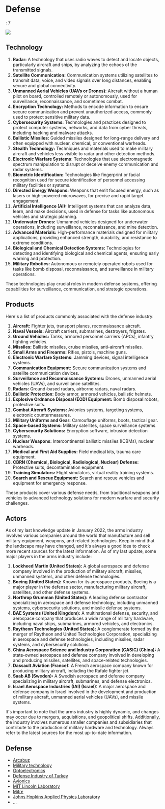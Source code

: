 # Defense

: 7

![](https://www2.deloitte.com/content/dam/Deloitte/us/Images/promo_images/graphs-charts/use-cases-for-agile-production.jpg)

## Technology

1. **Radar:** A technology that uses radio waves to detect and locate objects, particularly aircraft and ships, by analyzing the echoes of the transmitted signals.
2. **Satellite Communication:** Communication systems utilizing satellites to transmit data, voice, and video signals over long distances, enabling secure and global connectivity.
3. **Unmanned Aerial Vehicles (UAVs or Drones):** Aircraft without a human pilot on board, controlled remotely or autonomously, used for surveillance, reconnaissance, and sometimes combat.
4. **Encryption Technology:** Methods to encode information to ensure secure communication and prevent unauthorized access, commonly used to protect sensitive military data.
5. **Cybersecurity Systems:**  Technologies and practices designed to protect computer systems, networks, and data from cyber threats, including hacking and malware attacks.
6. **Ballistic Missiles:** Guided missiles designed for long-range delivery and often equipped with nuclear, chemical, or conventional warheads.
7. **Stealth Technology:** Techniques and materials used to make military aircraft and vehicles less visible to radar and other detection methods.
8. **Electronic Warfare Systems:**  Technologies that use electromagnetic spectrum manipulation to disrupt or deceive enemy communication and radar systems.
9. **Biometric Identification:** Technologies like fingerprint or facial recognition used for secure identification of personnel accessing military facilities or systems.
10. **Directed Energy Weapons:**  Weapons that emit focused energy, such as lasers or high-powered microwaves, for precise and rapid target engagement.
11. **Artificial Intelligence (AI):**  Intelligent systems that can analyze data, learn, and make decisions, used in defense for tasks like autonomous vehicles and strategic planning.
12. **Underwater Drones:**  Unmanned vehicles designed for underwater operations, including surveillance, reconnaissance, and mine detection.
13. **Advanced Materials:** High-performance materials designed for military applications, providing enhanced strength, durability, and resistance to extreme conditions.
14. **Biological and Chemical Detection Systems:** Technologies for detecting and identifying biological and chemical agents, ensuring early warning and protection.
15. **Military Robotics:**  Autonomous or remotely operated robots used for tasks like bomb disposal, reconnaissance, and surveillance in military operations.

These technologies play crucial roles in modern defense systems, offering capabilities for surveillance, communication, and strategic operations.

## Products

Here's a list of products commonly associated with the defense industry:

1. **Aircraft:** Fighter jets, transport planes, reconnaissance aircraft.
2. **Naval Vessels:** Aircraft carriers, submarines, destroyers, frigates.
3. **Ground Vehicles:** Tanks, armored personnel carriers (APCs), infantry fighting vehicles.
4. **Missiles:** Ballistic missiles, cruise missiles, anti-aircraft missiles.
5. **Small Arms and Firearms:** Rifles, pistols, machine guns.
6. **Electronic Warfare Systems:** Jamming devices, signal intelligence systems.
7. **Communication Equipment:** Secure communication systems and satellite communication devices.
8. **Surveillance and Reconnaissance Systems:** Drones, unmanned aerial vehicles (UAVs), and surveillance satellites.
9. **Radars:** Ground-based radars, airborne radars, naval radars.
10. **Ballistic Protection:** Body armor, armored vehicles, ballistic helmets.
11. **Explosive Ordnance Disposal (EOD) Equipment:** Bomb disposal robots, protective suits.
12. **Combat Aircraft Systems:** Avionics systems, targeting systems, electronic countermeasures.
13. **Military Uniforms and Gear:** Camouflage uniforms, boots, tactical gear.
14. **Space-based Systems:** Military satellites, space surveillance systems.
15. **Cybersecurity Solutions:** Encryption software, intrusion detection systems.
16. **Nuclear Weapons:** Intercontinental ballistic missiles (ICBMs), nuclear warheads.
17. **Medical and First Aid Supplies:** Field medical kits, trauma care equipment.
18. **CBRN (Chemical, Biological, Radiological, Nuclear) Defense:** Protective suits, decontamination equipment.
19. **Training Simulators:** Flight simulators, virtual reality training systems.
20. **Search and Rescue Equipment:** Search and rescue vehicles and equipment for emergency response.

These products cover various defense needs, from traditional weapons and vehicles to advanced technology solutions for modern warfare and security challenges.

## Actors

As of my last knowledge update in January 2022, the arms industry involves various companies around the world that manufacture and sell military equipment, weapons, and related technologies. Keep in mind that the landscape may have changed, and it's always a good idea to check more recent sources for the latest information. As of my last update, some major players in the arms industry include:

1. **Lockheed Martin (United States):** A global aerospace and defense company involved in the production of military aircraft, missiles, unmanned systems, and other defense technologies.
2. **Boeing (United States):** Known for its aerospace products, Boeing is a major player in the defense sector, manufacturing military aircraft, satellites, and other defense systems.
3. **Northrop Grumman (United States):** A leading defense contractor specializing in aerospace and defense technology, including unmanned systems, cybersecurity solutions, and missile defense systems.
4. **BAE Systems (United Kingdom):** A multinational defense, security, and aerospace company that produces a wide range of military hardware, including naval ships, submarines, armored vehicles, and electronics.
5. **Raytheon Technologies (United States):** A conglomerate formed by the merger of Raytheon and United Technologies Corporation, specializing in aerospace and defense technologies, including missiles, radar systems, and cybersecurity solutions.
6. **China Aerospace Science and Industry Corporation (CASIC) (China):** A state-owned aerospace and defense company involved in developing and producing missiles, satellites, and space-related technologies.
7. **Dassault Aviation (France):** A French aerospace company known for producing military aircraft, including the Rafale fighter jet.
8. **Saab AB (Sweden):** A Swedish aerospace and defense company specializing in military aircraft, submarines, and defense electronics.
9. **Israel Aerospace Industries (IAI) (Israel):** A major aerospace and defense company in Israel involved in the development and production of military aircraft, unmanned aerial vehicles (UAVs), and missile systems.

It's important to note that the arms industry is highly dynamic, and changes may occur due to mergers, acquisitions, and geopolitical shifts. Additionally, the industry involves numerous smaller companies and subsidiaries that contribute to the production of military hardware and technology. Always refer to the latest sources for the most up-to-date information.

## Defense

- [Arcabuz](https://www.wikiwand.com/es/Arcabuz)
- [Military technology](https://en.wikipedia.org/wiki/Military_technology)
- [Optoelectronics](https://en.wikipedia.org/wiki/Optoelectronics)
- [Defense Industry of Turkey](https://en.wikipedia.org/wiki/Defense_industry_of_Turkey)
- [Avionics](https://en.wikipedia.org/wiki/Avionics)
- [MIT Lincoln Laboratory](https://www.ll.mit.edu/)
- [Mitre](https://www.mitre.org/)
- [Johns Hopkins Applied Physics Laboratory](https://www.jhuapl.edu/)
- …